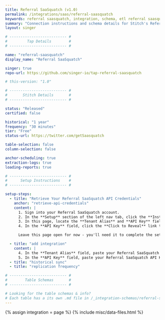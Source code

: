 ```yaml
---
title: Referral SaaSquatch (v1.0)
permalink: /integrations/saas/referral-saasquatch
keywords: referral saasquatch, integration, schema, etl referral saasquatch, referral saasquatch etl, referral saasquatch schema
summary: "Connection instructions and schema details for Stitch's Referral SaaSquatch integration."
layout: singer

# -------------------------- #
#         Tap Details        #
# -------------------------- #

name: "referral-saasquatch"
display_name: "Referral SaaSquatch"

singer: true
repo-url: https://github.com/singer-io/tap-referral-saasquatch

# this-version: "1.0"

# -------------------------- #
#       Stitch Details       #
# -------------------------- #

status: "Released"
certified: false

historical: "1 year"
frequency: "30 minutes"
tier: "Free"
status-url: https://twitter.com/getSaasquatch

table-selection: false
column-selection: false

anchor-scheduling: true
extraction-logs: true
loading-reports: true

# -------------------------- #
#      Setup Instructions    #
# -------------------------- #

setup-steps:
  - title: "Retrieve Your Referral SaaSquatch API Credentials"
    anchor: "retrieve-api-credentials"
    content: |
      1. Sign into your Referral SaaSquatch account.
      2. In the **Setup** section of the left nav tab, click the **Install** option.
      3. In this page, locate the **Tenant Alias** and **API Key** fields.
      4. In the **API Key** field, click the **Click to Reveal** link to reveal your API Key.

      Leave this page open for now - you'll need it to complete the setup in Stitch.

  - title: "add integration"
    content: |
      4. In the **Tenant Alias** field, paste your Referral SaaSquatch Tenant Alias.
      5. In the **API Key** field, paste your Referral SaaSquatch API Key.
  - title: "historical sync"
  - title: "replication frequency"

# -------------------------- #
#        Table Schemas       #
# -------------------------- #

# Looking for the table schemas & info?
# Each table has a its own .md file in /_integration-schemas/referral-saasquatch
---
```

{% assign integration = page %}
{% include misc/data-files.html %}